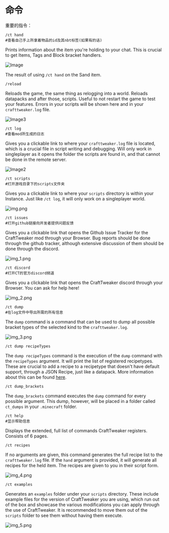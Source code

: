 # 命令

重要的指令：

```plaintext
/ct hand
#查看自己手上所拿着物品的id及其nbt标签(如果有的话)
```

Prints information about the item you're holding to your chat. This is crucial to get Items, Tags and Block bracket handlers.

![Image](https://i.blamejared.com/JNpRk.png)

The result of using `/ct hand` on the Sand item.

```plaintext
/reload
```

Reloads the game, the same thing as relogging into a world. Reloads datapacks and after those, scripts. Useful to not restart the game to test your features. Errors in your scripts will be shown here and in your `crafttweaker.log` file.

![Image3](https://blamejared.com/docsImages/commands/reloading.png)

```plaintext
/ct log
#查看mod所生成的日志
```

Gives you a clickable link to where your `crafttweaker.log` file is located, which is a crucial file in script writing and debugging. Will only work in singleplayer as it opens the folder the scripts are found in, and that cannot be done in the remote server.

![Image2](https://blamejared.com/docsImages/commands/log.png)

```plaintext
/ct scripts
#打开游戏目录下的scripts文件夹
```

Gives you a clickable link to where your `scripts` directory is within your Instance. Just like `/ct log`, it will only work on a singleplayer world.

![img.png](https://blamejared.com/docsImages/commands/scripts.png)

```plaintext
/ct issues
#打开github链接向开发者提供问题反馈
```

Gives you a clickable link that opens the Github Issue Tracker for the CraftTweaker mod through your Browser. Bug reports should be done through the github tracker, although extensive discussion of them should be done through the discord.


![img_1.png](https://blamejared.com/docsImages/commands/issues.png)

```plaintext
/ct discord
#打开CT的官方discord频道
```

Gives you a clickable link that opens the CraftTweaker discord through your Browser. You can ask for help here!


![img_2.png](https://blamejared.com/docsImages/commands/discord.png)

```plaintext
/ct dump
#在log文件中导出所需的所有信息
```

The `dump` command is a command that can be used to dump all possible bracket types of the selected kind to the `crafttweaker.log`.

![img_3.png](https://blamejared.com/docsImages/commands/dump.png)

```plaintext
/ct dump recipeTypes
```

The `dump recipeTypes` command is the execution of the `dump` command with the `recipeTypes` argument. It will print the list of registered recipetypes. These are crucial to add a recipe to a recipetype that doesn't have default support, through a JSON Recipe, just like a datapack. More information about this can be found [here](/mods/other_mods).

```plaintext
/ct dump_brackets
```

The `dump_brackets` command executes the `dump` command for every possible argument. This dump, however, will be placed in a folder called `ct_dumps` in your `.minecraft` folder.

```plaintext
/ct help
#显示帮助信息
```

Displays the extended, full list of commands CraftTweaker registers. Consists of 6 pages.

```plaintext
/ct recipes
```

If no arguments are given, this command generates the full recipe list to the `crafttweaker.log` file. If the `hand` argument is provided, it will generate all recipes for the held item. The recipes are given to you in their script form.

![img_4.png](https://blamejared.com/docsImages/commands/dump_recipes.png)

```plaintext
/ct examples
```

Generates an `examples` folder under your `scripts` directory. These include example files for the version of CraftTweaker you are using, which run out of the box and showcase the various modifications you can apply through the use of CraftTweaker. It is recommended to move them out of the `scripts` folder to see them without having them execute.

![img_5.png](https://blamejared.com/docsImages/commands/examples.png)


